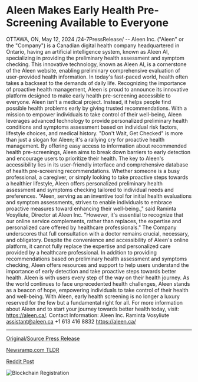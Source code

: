 # Aleen Makes Early Health Pre-Screening Available to Everyone

OTTAWA, ON, May 12, 2024 /24-7PressRelease/ -- Aleen Inc. ("Aleen" or the "Company") is a Canadian digital health company headquartered in Ontario, having an artificial intelligence system, known as Aleen AI, specializing in providing the preliminary health assessment and symptom checking. This innovative technology, known as Aleen AI, is a cornerstone of the Aleen website, enabling preliminary comprehensive evaluation of user-provided health information.  In today's fast-paced world, health often takes a backseat to the demands of daily life. Recognizing the importance of proactive health management, Aleen is proud to announce its innovative platform designed to make early health pre-screening accessible to everyone.  Aleen isn't a medical project. Instead, it helps people find possible health problems early by giving trusted recommendations. With a mission to empower individuals to take control of their well-being, Aleen leverages advanced technology to provide personalized preliminary health conditions and symptoms assessment based on individual risk factors, lifestyle choices, and medical history.  "Don't Wait, Get Checked" is more than just a slogan for Aleen; it's a rallying cry for proactive health management. By offering easy access to information about recommended health pre-screenings, Aleen aims to break down barriers to early detection and encourage users to prioritize their health.  The key to Aleen's accessibility lies in its user-friendly interface and comprehensive database of health pre-screening recommendations. Whether someone is a busy professional, a caregiver, or simply looking to take proactive steps towards a healthier lifestyle, Aleen offers personalized preliminary health assessment and symptoms checking tailored to individual needs and preferences.   "Aleen, serving as an inventive tool for initial health evaluations and symptom assessments, strives to enable individuals to embrace proactive measures toward enhancing their well-being.," said Raminta Vosyliute, Director at Aleen Inc. "However, it's essential to recognize that our online service complements, rather than replaces, the expertise and personalized care offered by healthcare professionals."   The Company underscores that full consultation with a doctor remains crucial, necessary, and obligatory. Despite the convenience and accessibility of Aleen's online platform, it cannot fully replace the expertise and personalized care provided by a healthcare professional.  In addition to providing recommendations based on preliminary health assessment and symptoms checking, Aleen offers resources and support to help users understand the importance of early detection and take proactive steps towards better health. Aleen is with users every step of the way on their health journey. As the world continues to face unprecedented health challenges, Aleen stands as a beacon of hope, empowering individuals to take control of their health and well-being. With Aleen, early health screening is no longer a luxury reserved for the few but a fundamental right for all.  For more information about Aleen and to start your journey towards better health today, visit: https://aleen.ca/.  Contact Information: Aleen Inc. Raminta Vosyliute assistant@aleen.ca +1 613 416 8832 https://aleen.ca/ 

---

[Original/Source Press Release](https://www.24-7pressrelease.com/press-release/510803/aleen-makes-early-health-pre-screening-available-to-everyone)
                    

[Newsramp.com TLDR](None) 



[Reddit Post](https://www.reddit.com/r/HealthCareNewsInfo/comments/1cq24k8/aleen_inc_launches_innovative_ai_platform_for/) 



![Blockchain Registration](https://cdn.newsramp.app/24-7PressRelease/qrcode/245/12/pearsqgK.webp)